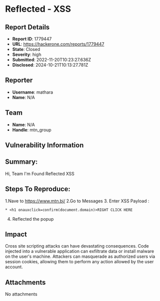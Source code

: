 # Reflected - XSS

## Report Details
- **Report ID**: 1779447
- **URL**: https://hackerone.com/reports/1779447
- **State**: Closed
- **Severity**: high
- **Submitted**: 2022-11-20T10:23:27.636Z
- **Disclosed**: 2024-10-21T10:13:27.781Z

## Reporter
- **Username**: mathara
- **Name**: N/A

## Team
- **Name**: N/A
- **Handle**: mtn_group

## Vulnerability Information
## Summary:
Hi, Team I'm Found Reflected XSS

## Steps To Reproduce:

1.Nave to https://www.mtn.bj/
2.Go to Messages 
3. Enter XSS Payload :

    * <h1 onauxclick=confirm(document.domain)>RIGHT CLICK HERE

4. Reflected the popup

## Impact

Cross site scripting attacks can have devastating consequences. Code injected into a vulnerable application can exfiltrate data or install malware on the user's machine. Attackers can masquerade as authorized users via session cookies, allowing them to perform any action allowed by the user account.

## Attachments
No attachments
